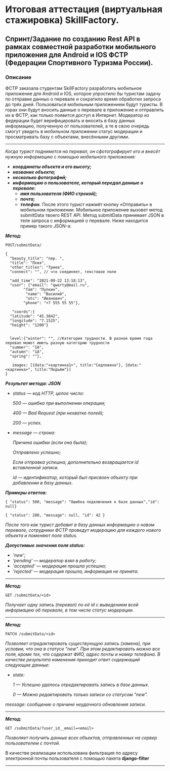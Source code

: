 # Итоговая аттестация (виртуальная стажировка) SkillFactory.
## Спринт/Задание по созданию Rest API в рамках совместной разработки мобильного приложения для Android и IOS ФСТР (Федерации Спортивного Туризма России).
### Описание
ФСТР заказала студентам SkillFactory разработать мобильное приложение для Android и IOS, которое упростило бы туристам задачу по отправке данных о перевале и сократило время обработки запроса до трёх дней.
Пользоваться мобильным приложением будут туристы. В горах они будут вносить данные о перевале в приложение и отправлять их в ФСТР, как только появится доступ в Интернет.
Модератор из федерации будет верифицировать и вносить в базу данных информацию, полученную от пользователей, а те в свою очередь смогут увидеть в мобильном приложении статус модерации и просматривать базу с объектами, внесёнными другими.
___
*Когда турист поднимется на перевал, он сфотографирует его и внесёт нужную информацию с помощью мобильного приложения:*
+ ***координаты объекта и его высоту;***
+ ***название объекта;***
+ ***несколько фотографий;***
+ ***информацию о пользователе, который передал данные о перевале:***
  + ***имя пользователя (ФИО строкой);***
  + ***почта;***
  + ***телефон.***
После этого турист нажмёт кнопку «Отправить» в мобильном приложении. Мобильное приложение вызовет метод submitData твоего REST API.
Метод submitData принимает JSON в теле запроса с информацией о перевале. Ниже находится пример такого JSON-а:

 ***Метод:***
```
POST/submitData/
```

```
{
  "beauty_title": "пер. ",
  "title": "Пхия",
  "other_titles": "Триев",
  "connect": "", // что соединяет, текстовое поле
 
  "add_time": "2021-09-22 13:18:13",
  "user": {"email": "qwerty@mail.ru", 		
        "fam": "Пупкин",
		 "name": "Василий",
		 "otc": "Иванович",
        "phone": "+7 555 55 55"}, 
 
   "coords":{
  "latitude": "45.3842",
  "longitude": "7.1525",
  "height": "1200"}
 
 
  level:{"winter": "", //Категория трудности. В разное время года перевал может иметь разную категорию трудности
  "summer": "1А",
  "autumn": "1А",
  "spring": ""},
 
   images: [{data:"<картинка1>", title:"Седловина"}, {data:"<картинка>", title:"Подъём"}]
}
```
***Результат метода: JSON***

+ *status — код HTTP, целое число:*
 
    *500 — ошибка при выполнении операции;*
    
    *400 — Bad Request (при нехватке полей);*
    
    *200 — успех.*
    
+ *message — строка:*

   *Причина ошибки (если она была);*
    
    *Отправлено успешно;*
    
    *Если отправка успешна, дополнительно возвращается id вставленной записи.*
    
    *id — идентификатор, который был присвоен объекту при добавлении в базу данных.*
    
    
***Примеры oтветов:***

`{ "status": 500, "message": "Ошибка подключения к базе данных","id": null}`

`{ "status": 200, "message": null, "id": 42 }`


*После того как турист добавит в базу данных информацию о новом перевале, сотрудники ФСТР проведут модерацию для каждого нового объекта и поменяют поле status.*

***Допустимые значения поля status:***

+ *'new';*
+ *'pending' — модератор взял в работу;*
+ *'accepted' — модерация прошла успешно;*
+ *'rejected' — модерация прошла, информация не принята.*

---
 ***Метод:*** 

```
GET /submitData/<id>
```

*Получает одну запись (перевал) по её id с выведением всей информацию об перевале, в том числе статус модерации.*

____

***Метод:***

```
PATCH /submitData/<id>
```

*Позволяет отредактировать существующую запись (замена), при условии, что она в статусе "new". При этом редактировать можно все поля, кроме тех, что содержат ФИО, адрес почты и номер телефона. В качестве результата изменения приходит ответ содержащий следующие данные:*


+ *state:*
 
    *1 — Успешно удалось отредактировать запись в базе данных.*
    
    *0 — Можно редактировать только записи со статусом "new".*
    
 *message: сообщение о причине неудачного обновления записи.*
 
_____
***Метод:***
   
```
GET /submitData/?user_id__email=<email>
```

*Позволяет получить данные всех объектов, отправленных на сервер пользователем с почтой.* 

В качестве реализации использована фильтрация по адресу электронной почты пользователя с помощью пакета **django-filter**

______
